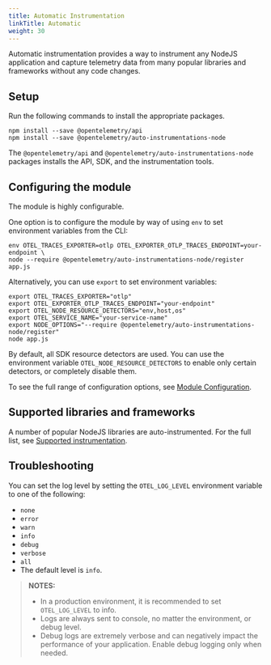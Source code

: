 ```yaml
---
title: Automatic Instrumentation
linkTitle: Automatic
weight: 30
---
```


Automatic instrumentation provides a way to instrument any NodeJS application
and capture telemetry data from many popular libraries and frameworks without
any code changes.

## Setup

Run the following commands to install the appropriate packages.

```shell
npm install --save @opentelemetry/api
npm install --save @opentelemetry/auto-instrumentations-node
```

The `@opentelemetry/api` and `@opentelemetry/auto-instrumentations-node`
packages installs the API, SDK, and the instrumentation tools.

## Configuring the module

The module is highly configurable.

One option is to configure the module by way of using `env` to set environment
variables from the CLI:

```shell
env OTEL_TRACES_EXPORTER=otlp OTEL_EXPORTER_OTLP_TRACES_ENDPOINT=your-endpoint \
node --require @opentelemetry/auto-instrumentations-node/register app.js
```

Alternatively, you can use `export` to set environment variables:

```shell
export OTEL_TRACES_EXPORTER="otlp"
export OTEL_EXPORTER_OTLP_TRACES_ENDPOINT="your-endpoint"
export OTEL_NODE_RESOURCE_DETECTORS="env,host,os"
export OTEL_SERVICE_NAME="your-service-name"
export NODE_OPTIONS="--require @opentelemetry/auto-instrumentations-node/register"
node app.js
```

By default, all SDK resource detectors are used. You can use the environment
variable `OTEL_NODE_RESOURCE_DETECTORS` to enable only certain detectors, or
completely disable them.

To see the full range of configuration options, see
[Module Configuration](module-config).

## Supported libraries and frameworks

A number of popular NodeJS libraries are auto-instrumented. For the full list,
see
[Supported instrumentation](https://github.com/open-telemetry/opentelemetry-js-contrib/tree/main/metapackages/auto-instrumentations-node#supported-instrumentations).

## Troubleshooting

You can set the log level by setting the `OTEL_LOG_LEVEL` environment variable
to one of the following:

- `none`
- `error`
- `warn`
- `info`
- `debug`
- `verbose`
- `all`
- The default level is `info`.

> **NOTES:**
>
> - In a production environment, it is recommended to set `OTEL_LOG_LEVEL` to
>   info.
> - Logs are always sent to console, no matter the environment, or debug level.
> - Debug logs are extremely verbose and can negatively impact the performance
>   of your application. Enable debug logging only when needed.
